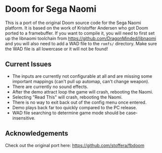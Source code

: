 # Doom for Sega Naomi

This is a port of the original Doom source code for the Sega Naomi platform. It is based on the work of
Kristoffer Andersen who got Doom ported to a framebuffer. If you want to compile it, you will need to
first set up the libnaomi toolchain from https://github.com/DragonMinded/libnaomi and you will also need
to add a WAD file to the `romfs/` directory. Make sure the WAD file is all lowercase or it will not be found!

## Current Issues

* The inputs are currently not configurable at all and are missing some important mappings (can't pull up automap, can't change weapon).
* There are currently no sound effects.
* After the demo attract loop the game will crash, rebooting the Naomi.
* Selecting "Read This" will crash, rebooting the Naomi.
* There is no way to exit back out of the config menu once entered.
* Demo plays back far too quickly compared to the PC release.
* WAD file searching to determine game mode should be case-insensitive.

## Acknowledgements

Check out the original port here: https://github.com/stoffera/fbdoom
